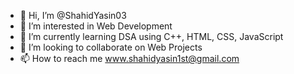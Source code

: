 - 👋 Hi, I’m @ShahidYasin03
- 👀 I’m interested in Web Development
- 🌱 I’m currently learning DSA using C++, HTML, CSS, JavaScript
- 💞️ I’m looking to collaborate on Web Projects
- 📫 How to reach me www.shahidyasin1st@gmail.com

<!---
BoyWithoutBrain/BoyWithoutBrain is a ✨ special ✨ repository because its `Nothing interesting just Me.md` (this file) appears on your GitHub profile.
You can click the Preview link to take a look at your changes.
--->
